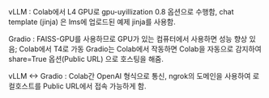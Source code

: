 vLLM : Colab에서 L4 GPU로 gpu-uyillization 0.8 옵션으로 수행함, chat template (jinja) 은 lms에 업로드된 예제 jinja를 사용함.

Gradio : FAISS-GPU를 사용하므로 GPU가 있는 컴퓨터에서 사용하면 성능 향상 있음; Colab에서 T4로 가동
        Gradio는 Colab에서 작동하면 Colab을 자동으로 감지하여 share=True 옵션(Public URL) 으로 호스팅을 해줌.


vLLM <-> Gradio : Colab간 OpenAI 형식으로 통신, ngrok의 도메인을 사용하여 로컬호스트를 Public URL에서 접속 가능하게 함.

